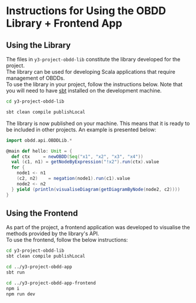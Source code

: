 # Instructions for Using the OBDD Library + Frontend App

## Using the Library

The files in `y3-project-obdd-lib` constitute the library developed for the project.  
The library can be used for developing Scala applications that require management of OBDDs.  
To use the library in your project, follow the instructions below. Note that you will need to have [sbt](https://www.scala-sbt.org) installed on the development machine.

```bash
cd y3-project-obdd-lib
```

```bash
sbt clean compile publishLocal
```

The library is now published on your machine. This means that it is ready to be included in other projects. An example is presented below:

```scala
import obdd.api.OBDDLib.*

@main def hello: Unit = {
  def ctx     = newOBDD(Seq("x1", "x2", "x3", "x4"))
  val (c1, n1) = getNodeByExpression("!x2").run(ctx).value
  for {
    node1 <- n1
    (c2, n2)    = negation(node1).run(c1).value
    node2 <- n2
  } yield (println(visualiseDiagram(getDiagramByNode(node2, c2))))
}
```

## Using the Frontend

As part of the project, a frontend application was developed to visualise the methods provided by the library's API.  
To use the frontend, follow the below instructions:

```bash
cd y3-project-obdd-lib
sbt clean compile publishLocal
```

```bash
cd ../y3-project-obdd-app
sbt run
```

```bash
cd ../y3-project-obdd-app-frontend
npm i
npm run dev
```
